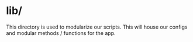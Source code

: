 # lib/
This directory is used to modularize our scripts. This will house our configs and modular methods / functions for the app.